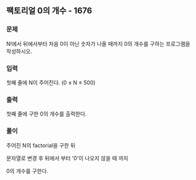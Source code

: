 ## 팩토리얼 0의 개수 - 1676

### 문제

N!에서 뒤에서부터 처음 0이 아닌 숫자가 나올 때까지 0의 개수를 구하는 프로그램을 작성하시오.

### 입력

첫째 줄에 N이 주어진다. (0 ≤ N ≤ 500)

### 출력

첫째 줄에 구한 0의 개수를 출력한다.

### 풀이

주어진 N의 factorial을 구한 뒤

문자열로 변경 후 뒤에서 부터 '0'이 나오지 않을 때 까지

0의 개수를 구한다.